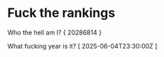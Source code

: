 # Fuck the rankings

Who the hell am I?
{ 20286814 }

What fucking year is it?
[ 2025-06-04T23:30:00Z ]
